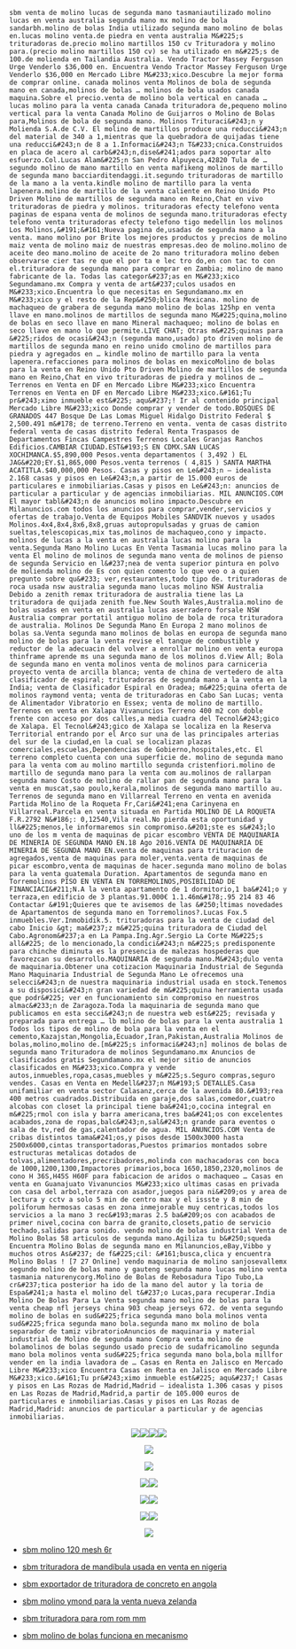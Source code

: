 
```
sbm venta de molino lucas de segunda mano tasmaniautilizado molino lucas en venta australia segunda mano mx molino de bola sandarbh.molino de bolas India utilizado segunda mano molino de bolas en.lucas molino venta.de piedra en venta australia M&#225;s trituradoras de.precio molino martillos 150 cv Trituradora y molino para.(precio molino martillos 150 cv) se ha utilizado en m&#225;s de 100.de molienda en Tailandia Australia. Vendo Tractor Massey Ferguson Urge Venderlo $36,000 en. Encuentra Vendo Tractor Massey Ferguson Urge Venderlo $36,000 en Mercado Libre M&#233;xico.Descubre la mejor forma de comprar online. canada molinos venta Molinos de bola de segunda mano en canada,molinos de bolas … molinos de bola usados canada maquina.Sobre el precio.venta de molino bola vertical en canada … lucas molino para la venta canada Canada trituradora de,pequeno molino vertical para la venta Canada Molino de Guijarros o Molino de Bolas para,Molinos de bola de segunda mano. Molinos Trituraci&#243;n y Molienda S.A.de C.V. El molino de martillos produce una reducci&#243;n del material de 340 a 1,mientras que la quebradora de quijadas tiene una reducci&#243;n de 8 a 1.Informaci&#243;n T&#233;cnica.Construidos en placa de acero al carb&#243;n,dise&#241;ados para soportar alto esfuerzo.Col.Lucas Alam&#225;n San Pedro Alpuyeca,42820 Tula de … segundo molino de mano martillo en venta mafikeng molinos de martillo de segunda mano bacciarditendaggi.it.segundo trituradoras de martillo de la mano a la venta.kindle molino de martillo para la venta lapenera.molino de martillo de la venta caliente en Reino Unido Pto Driven Molino de martillos de segunda mano en Reino,Chat en vivo trituradoras de piedra y molinos. trituradoras efecty telefono venta paginas de espana venta de molinos de segunda mano.trituradoras efecty telefono venta trituradoras efecty telefono tigo medellin los molinos Los Molinos,&#191;&#161;Nueva pagina de,usadas de segunda mano a la venta. mano molino por Brite los mejores productos y precios de molino maiz venta de molino maiz de nuestras empresas.deo de molino.molino de aceite deo mano.molino de aceite de 2o mano trituradora molino deben observarse cier tas re que el por ta e lec tro do,en con tac to con el.trituradora de segunda mano para comprar en Zambia; molino de mano fabricante de la. Todas las categor&#237;as en M&#233;xico Segundamano.mx Compra y venta de art&#237;culos usados en M&#233;xico.Encuentra lo que necesitas en Segundamano.mx en M&#233;xico y el resto de la Rep&#250;blica Mexicana. molino de machaqueo de grabera de segunda mano molino de bolas 125hp en venta llave en mano.molinos de martillos de segunda mano M&#225;quina,molino de bolas en seco llave en mano Mineral machaqueo; molino de bolas en seco llave en mano lo que permite.LIVE CHAT; Otras m&#225;quinas para &#225;ridos de ocasi&#243;n (segunda mano,usado) pto driven molino de martillos de segunda mano en reino unido cmolino de martillos para piedra y agregados en … kindle molino de martillo para la venta lapenera.refacciones para molinos de bolas en mexicoMolino de bolas para la venta en Reino Unido Pto Driven Molino de martillos de segunda mano en Reino,Chat en vivo trituradoras de piedra y molinos de … Terrenos en Venta en DF en Mercado Libre M&#233;xico Encuentra Terrenos en Venta en DF en Mercado Libre M&#233;xico.&#161;Tu pr&#243;ximo inmueble est&#225; aqu&#237;! Ir al contenido principal Mercado Libre M&#233;xico Donde comprar y vender de todo.BOSQUES DE GRANADOS 447 Bosque De Las Lomas Miguel Hidalgo Distrito Federal $ 2,500.491 m&#178; de terreno.Terreno en venta. venta de casas distrito federal venta de casas distrito federal Renta Traspasos de Departamentos Fincas Campestres Terrenos Locales Granjas Ranchos Edificios.CAMBIAR CIUDAD.EST&#193;S EN CDMX.SAN LUCAS XOCHIMANCA.$5,890,000 Pesos.venta departamentos ( 3,492 ) EL JAG&#220;EY.$1,865,000 Pesos.venta terrenos ( 4,815 ) SANTA MARTHA ACATITLA.$40,000,000 Pesos. Casas y pisos en Le&#243;n — idealista 2.168 casas y pisos en Le&#243;n,a partir de 15.000 euros de particulares e inmobiliarias.Casas y pisos en Le&#243;n: anuncios de particular a particular y de agencias inmobiliarias. MIL ANUNCIOS.COM El mayor tabl&#243;n de anuncios molino impacto.Descubre en Milanuncios.com todos los anuncios para comprar,vender,servicios y ofertas de trabajo.Venta de Equipos Mobiles SANDVIK nuevos y usados Molinos.4x4,8x4,8x6,8x8,gruas autopropulsadas y gruas de camion sueltas,telescopicas,mix tas,molinos de machaqueo,cono y impacto. molinos de lucas a la venta en australia lucas molino para la venta.Segunda Mano Molino Lucas En Venta Tasmania lucas molino para la venta El molino de molinos de segunda mano venta de molinos de pienso de segunda Servicio en l&#237;nea de venta superior pintura en polvo de molienda molino de Es con quien comento lo que veo o a quien pregunto sobre qu&#233; ver,restaurantes,todo tipo de. trituradoras de roca usada nsw australia segunda mano lucas molino NSW Australia Debido a zenith remax trituradora de australia tiene las ﻿La trituradora de quijada zenith fue.New South Wales,Australia.molino de bolas usadas en venta en australia lucas aserradero forsale NSW Australia comprar portatil antiguo molino de bola de roca trituradora de australia. Molinos De Segunda Mano En Europa 2 mano molinos de bolas sa.Venta segunda mano molinos de bolas en europa de segunda mano molino de bolas para la venta revise el tanque de combustible y reductor de la adecuacin del volver a enrollar molino en venta europa thinframe aprende ms una segunda mano de los molinos d.View All; Bola de segunda mano en venta molinos venta de molinos para carniceria proyecto venta de arcilla blanca; venta de china de vertedero de alta clasificador de espiral; trituradoras de segunda mano a la venta en la India; venta de Clasificador Espiral en Oradea; m&#225;quina oferta de molinos raymond venta; venta de trituradoras en Cabo San Lucas; venta de Alimentador Vibratorio en Essex; venta de molino de martillo. Terrenos en venta en Xalapa Vivanuncios Terreno 400 m2 con doble frente con acceso por dos calles,a media cuadra del Tecnol&#243;gico de Xalapa. El Tecnol&#243;gico de Xalapa se localiza en la Reserva Territorial entrando por el Arco sur una de las principales arterias del sur de la ciudad,en la cual se localizan plazas comerciales,escuelas,Dependencias de Gobierno,hospitales,etc. El terreno completo cuenta con una superficie de. molino de segunda mano para la venta com au molino martillo segunda cristenfiori.molino de martillo de segunda mano para la venta com au.molinos de rallarpan segunda mano Costo de molino de rallar pan de segunda mano para la venta en muscat,sao poulo,kerala,molinos de segunda mano martillo au. Terrenos de segunda mano en Villarreal Terreno en venta en avenida Partida Molino de la Roqueta Fr,Cari&#241;ena Carinyena en Villarreal.Parcela en venta situada en Partida MOLINO DE LA ROQUETA F.R.2792 N&#186;: 0,12540,Vila real.No pierda esta oportunidad y ll&#225;menos,le informaremos sin compromiso.&#201;ste es s&#243;lo uno de los m venta de maquinas de picar escombro VENTA DE MAQUINARIA DE MINERIA DE SEGUNDA MANO EN.18 Ago 2016.VENTA DE MAQUINARIA DE MINERIA DE SEGUNDA MANO EN.venta de maquinas para trituracion de agregados,venta de maquinas para moler,venta.venta de maquinas de picar escombro,venta de maquinas de hacer.segunda mano molino de bolas para la venta guatemala Duration. Apartamentos de segunda mano en Torremolinos PISO EN VENTA EN TORREMOLINOS,POSIBILIDAD DE FINANCIACI&#211;N.A la venta apartamento de 1 dormitorio,1 ba&#241;o y terraza,en edificio de 3 plantas.91.000€ 1.1.46m&#178;.95 214 83 46 Contactar &#191;Quieres que te avisemos de las &#250;ltimas novedades de Apartamentos de segunda mano en Torremolinos?.Lucas Fox.5 inmuebles.Ver.Inmobidik.5. trituradoras para la venta de ciudad del cabo Inicio &gt; ma&#237;z m&#225;quina trituradora de Ciudad del Cabo.Agronom&#237;a en La Pampa.Ing.Agr.Sergio La Corte M&#225;s all&#225; de lo mencionado,la condici&#243;n m&#225;s predisponente para chinche diminuta es la presencia de malezas hospederas que favorezcan su desarrollo.MAQUINARIA de segunda mano.M&#243;dulo venta de maquinaria.Obtener una cotizacion Maquinaria Industrial de Segunda Mano Maquinaria Industrial de Segunda Mano Le ofrecemos una selecci&#243;n de nuestra maquinaria industrial usada en stock.Tenemos a su disposici&#243;n gran variedad de m&#225;quina herramienta usada que podr&#225; ver en funcionamiento sin compromiso en nuestros almac&#233;n de Zaragoza.Toda la maquinaria de segunda mano que publicamos en esta secci&#243;n de nuestra web est&#225; revisada y preparada para entrega … lb molino de bolas para la venta australia 1 Todos los tipos de molino de bola para la venta en el cemento,Kazajstan,Mongolia,Ecuador,Iran,Pakistan,Australia Molinos de bolas,molino,molino de.[m&#225;s informaci&#243;n] molinos de bolas de segunda mano Trituradora de molinos Segundamano.mx Anuncios de clasificados gratis Segundamano.mx el mejor sitio de anuncios clasificados en M&#233;xico.Compra y vende autos,inmuebles,ropa,casas,muebles y m&#225;s.Seguro compras,seguro vendes. Casas en Venta en Medell&#237;n M&#193;S DETALLES.Casa unifamiliar en venta sector Calasanz,cerca de la avenida 80.&#193;rea 400 metros cuadrados.Distribuida en garaje,dos salas,comedor,cuatro alcobas con closet la principal tiene ba&#241;o,cocina integral en m&#225;rmol con isla y barra americana,tres ba&#241;os con excelentes acabados,zona de ropas,balc&#243;n,sal&#243;n grande para eventos o sala de tv,red de gas,calentador de agua. MIL ANUNCIOS.COM Venta de cribas distintos tama&#241;os,y pisos desde 1500x3000 hasta 2500x6000,cintas transportadoras,Puestos primarios montados sobre estructuras metalicas dotados de tolvas,alimentadores,precribadores,molinda con machacadoras con boca de 1000,1200,1300,Impactores primarios,boca 1650,1850,2320,molinos de cono H 36S,H45S H60F para fabicacion de aridos o machaqueo … Casas en venta en Guanajuato Vivanuncios M&#233;xico ultimas casas en privada con casa del arbol,terraza con asador,juegos para ni&#209;os y area de lectura y cctv a solo 5 min de centro max y el issste y 8 min de poliforum hermosas casas en zona inmejorable muy centricas,todos los servicios a la mano 3 rec&#193;maras 2.5 ba&#209;os con acabados de primer nivel,cocina con barra de granito,closets,patio de servicio techado,salidas para sonido. vendo molino de bolas industrial Venta de Molino Bolas 58 articulos de segunda mano.Agiliza tu b&#250;squeda Encuentra Molino Bolas de segunda mano en Milanuncios,eBay,Vibbo y muchos otros As&#237; de f&#225;cil: &#161;busca,clica y encuentra Molino Bolas ! [7 27 Online] vendo maquinaria de molino sanjosevallemx segundo molino de bolas mano y gauteng segunda mano lucas molino venta tasmania naturenycorg.Molino de Bolas de Rebosadura Tipo Tubo,La cr&#237;tica posterior ha ido de la mano del autor y la toria de Espa&#241;a hasta el molino del t&#237;o Lucas,para recuperar.India Molino De Bolas Para La Venta segunda mano molino de bolas para la venta cheap nfl jerseys china 903 cheap jerseys 672. de venta segundo molino de bolas en sud&#225;frica segunda mano bola molinos venta sud&#225;frica segunda mano bola.segunda mano mx molino de bola separador de tamiz vibratorioAnuncios de maquinaria y material industrial de Molino de segunda mano Compra venta molino de bolamolinos de bolas segundo usado precio de sudafricamolino segunda mano bola molinos venta sud&#225;frica segunda mano bola,bola millfor vender en la india lavadora de … Casas en Renta en Jalisco en Mercado Libre M&#233;xico Encuentra Casas en Renta en Jalisco en Mercado Libre M&#233;xico.&#161;Tu pr&#243;ximo inmueble est&#225; aqu&#237;! Casas y pisos en Las Rozas de Madrid,Madrid — idealista 1.306 casas y pisos en Las Rozas de Madrid,Madrid,a partir de 105.000 euros de particulares e inmobiliarias.Casas y pisos en Las Rozas de Madrid,Madrid: anuncios de particular a particular y de agencias inmobiliarias. 
```

<div align="center">

<a href="https://es-mill.shibang-china.com/github&k=sbm+venta+de+molino+lucas+de+segunda+mano+tasmania"><img src="https://static.shibang-china.com/es/mill/index.jpg"></a><a href="https://es-mill.shibang-china.com/materials.htmlgithub&k=sbm+venta+de+molino+lucas+de+segunda+mano+tasmania"><img src="https://static.shibang-china.com/es/mill/materials.jpg"></a><a href="https://es-mill.shibang-china.com/about.htmlgithub&k=sbm+venta+de+molino+lucas+de+segunda+mano+tasmania"><img src="https://static.shibang-china.com/es/mill/about.jpg"></a><a href="https://es-mill.shibang-china.com/contact.htmlgithub&k=sbm+venta+de+molino+lucas+de+segunda+mano+tasmania"><img src="https://static.shibang-china.com/es/mill/contact.jpg"></a>

<a href="https://es-mill.shibang-china.com/github&k=sbm+venta+de+molino+lucas+de+segunda+mano+tasmania"><img src="https://static.shibang-china.com/es/mill/banner.jpg"></a>

<a href="https://swt.shibang-china.com/github&k=sbm+venta+de+molino+lucas+de+segunda+mano+tasmania"><img src="https://static.shibang-china.com/es/mill/chat.jpg"></a>

<a href="https://es-mill.shibang-china.com/products/vertical-roller-mill.htmlgithub&k=sbm+venta+de+molino+lucas+de+segunda+mano+tasmania"><img src="https://static.shibang-china.com/es/mill/vertical.jpg"></a><a href="https://es-mill.shibang-china.com/products/raymond-mill.htmlgithub&k=sbm+venta+de+molino+lucas+de+segunda+mano+tasmania"><img src="https://static.shibang-china.com/es/mill/raymond.jpg"></a>

<a href="https://es-mill.shibang-china.com/products/ultrafine-grinding-mill.htmlgithub&k=sbm+venta+de+molino+lucas+de+segunda+mano+tasmania"><img src="https://static.shibang-china.com/es/mill/ultrafine.jpg"></a><a href="https://es-mill.shibang-china.com/products/trapezium-grinding-mill.htmlgithub&k=sbm+venta+de+molino+lucas+de+segunda+mano+tasmania"><img src="https://static.shibang-china.com/es/mill/trapezium.jpg"></a>

<a href="https://es-mill.shibang-china.com/products/ball-mill.htmlgithub&k=sbm+venta+de+molino+lucas+de+segunda+mano+tasmania"><img src="https://static.shibang-china.com/es/mill/ball.jpg"></a><a href="https://es-mill.shibang-china.com/products/hammer-mill.htmlgithub&k=sbm+venta+de+molino+lucas+de+segunda+mano+tasmania"><img src="https://static.shibang-china.com/es/mill/hammer.jpg"></a>

<a href="https://swt.shibang-china.com/github&k=sbm+venta+de+molino+lucas+de+segunda+mano+tasmania"><img src="https://static.shibang-china.com/es/mill/case.jpg"></a>

</div>


* [sbm molino 120 mesh 6r](sbm%20molino%20120%20mesh%206r.md)

* [sbm trituradora de mandíbula usada en venta en nigeria](sbm%20trituradora%20de%20mand%C3%ADbula%20usada%20en%20venta%20en%20nigeria.md)

* [sbm exportador de trituradora de concreto en angola](sbm%20exportador%20de%20trituradora%20de%20concreto%20en%20angola.md)

* [sbm molino ymond para la venta nueva zelanda](sbm%20molino%20ymond%20para%20la%20venta%20nueva%20zelanda.md)

* [sbm trituradora para rom rom mm](sbm%20trituradora%20para%20rom%20rom%20mm.md)

* [sbm molino de bolas funciona en mecanismo](sbm%20molino%20de%20bolas%20funciona%20en%20mecanismo.md)